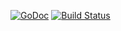 [![GoDoc](http://godoc.org/aixserver/goutil/calendar/cron?status.png)](http://godoc.org/aixserver/goutil/calendar/cron) 
[![Build Status](https://travis-ci.org/robfig/cron.svg?branch=master)](https://travis-ci.org/robfig/cron)
